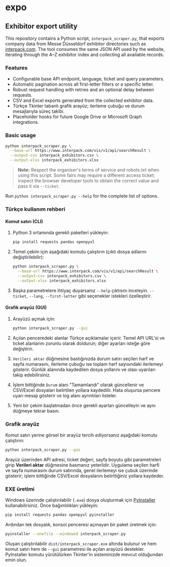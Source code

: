 # expo

## Exhibitor export utility

This repository contains a Python script, `interpack_scraper.py`, that exports
company data from Messe Düsseldorf exhibitor directories such as
[interpack.com](https://www.interpack.com/). The tool consumes the same JSON API
used by the website, iterating through the A–Z exhibitor index and collecting
all available records.

### Features

- Configurable base API endpoint, language, ticket and query parameters.
- Automatic pagination across all first-letter filters or a specific letter.
- Robust request handling with retries and an optional delay between requests.
- CSV and Excel exports generated from the collected exhibitor data.
- Türkçe Tkinter tabanlı grafik arayüz; ilerleme çubuğu ve durum mesajlarıyla süreç takibi.
- Placeholder hooks for future Google Drive or Microsoft Graph integrations.

### Basic usage

```bash
python interpack_scraper.py \
  --base-url https://www.interpack.com/vis/v1/api/searchResult \
  --output-csv interpack_exhibitors.csv \
  --output-xlsx interpack_exhibitors.xlsx
```

> **Note:** Respect the organiser's terms of service and robots.txt when using
> this script. Some fairs may require a different access ticket; inspect the
> browser developer tools to obtain the correct value and pass it via
> `--ticket`.

Run `python interpack_scraper.py --help` for the complete list of options.

### Türkçe kullanım rehberi

#### Komut satırı (CLI)

1. Python 3 ortamında gerekli paketleri yükleyin:

   ```bash
   pip install requests pandas openpyxl
   ```

2. Temel çekim için aşağıdaki komutu çalıştırın (çıktı dosya adlarını değiştirilebilir):

   ```bash
   python interpack_scraper.py \
     --base-url https://www.interpack.com/vis/v1/api/searchResult \
     --output-csv interpack_exhibitors.csv \
     --output-xlsx interpack_exhibitors.xlsx
   ```

3. Başka parametrelere ihtiyaç duyarsanız `--help` çıktısını inceleyin. `--ticket`, `--lang`, `--first-letter` gibi seçenekler istekleri özelleştirir.

#### Grafik arayüz (GUI)

1. Arayüzü açmak için:

   ```bash
   python interpack_scraper.py --gui
   ```

2. Açılan penceredeki alanlar Türkçe açıklamalar içerir. Temel API URL'si ve ticket alanlarını zorunlu olarak doldurun; diğer ayarları isteğe göre değiştirin.

3. `Verileri aktar` düğmesine bastığınızda durum satırı seçilen harf ve sayfa numarasını, ilerleme çubuğu ise toplam harf sayısındaki ilerlemeyi gösterir. Günlük alanında kaydedilen dosya yollarını ve olası uyarıları takip edebilirsiniz.

4. İşlem bittiğinde `Durum` alanı "Tamamlandı" olarak güncellenir ve CSV/Excel dosyaları belirtilen yollara kaydedilir. Hata oluşursa pencere uyarı mesajı gösterir ve log alanı ayrıntıları listeler.

5. Yeni bir çekim başlatmadan önce gerekli ayarları güncelleyin ve aynı düğmeye tekrar basın.

### Grafik arayüz

Komut satırı yerine görsel bir arayüz tercih ediyorsanız aşağıdaki komutu
çalıştırın:

```bash
python interpack_scraper.py --gui
```

Arayüz üzerinden API adresi, ticket değeri, sayfa boyutu gibi parametreleri
girip **Verileri aktar** düğmesine basmanız yeterlidir. Uygulama seçilen harfi ve
sayfa numarasını durum satırında, genel ilerlemeyi ise çubuk üzerinde gösterir;
işlem bittiğinde CSV/Excel dosyalarını belirttiğiniz yollara kaydeder.

### EXE üretimi

Windows üzerinde çalıştırılabilir (``.exe``) dosya oluşturmak için
[PyInstaller](https://pyinstaller.org/en/stable/) kullanabilirsiniz. Önce
bağımlılıkları yükleyin:

```bash
pip install requests pandas openpyxl pyinstaller
```

Ardından tek dosyalık, konsol penceresi açmayan bir paket üretmek için:

```bash
pyinstaller --onefile --windowed interpack_scraper.py
```

Oluşan çalıştırılabilir `dist/interpack_scraper.exe` altında bulunur ve
hem komut satırı hem de `--gui` parametresi ile açılan arayüzü destekler. PyInstaller
komutu yürütülürken Tkinter'in sisteminizde mevcut olduğundan emin olun.
